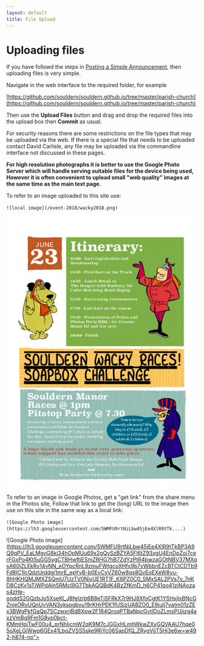 ```yaml
---
layout: default
title: File Upload
---
```


# Uploading files

If you have followd the steps in [Posting a Simple Announcement](simple-posting),
then uploading files is very simple.

Navigate in the web interface to the required folder, for example

[https://github.com/souldern/souldern.github.io/tree/master/parish-church](https://github.com/souldern/souldern.github.io/tree/master/parish-church)

Then use the **Upload Files** button and drag and drop the required
files into the upload box then **Commit** as usual.

For security reasons there are some restrictions on the file types
that may be uploaded via the web. If there is a special file that needs
to be uploaded contact David Carlisle, any file may be uploaded via
the commandline interface not discussed in these pages.


**For high resolution photographs it is better to use the Google Photo
Server which will handle serving suitable files for the device being
used, However it is often convenient to upload small "web quality"
images at the same time as the main text page.**

To refer to an image uploaded to this site use: 

`![local image](/event-2018/wacky2018.png)`

![local image](/event-2018/wacky2018.png)

To refer to an image in Google Photos, get a "get link" from the share
menu in the Photos site, Follow that link to get the (long)  URL to the image
then use on this site in the same way as a local link:

`![Google Photo image](https://lh3.googleusercontent.com/5WMFU9rtNiLbw45jEe4XlR9tTk....)`

![Google Photo image](https://lh3.googleusercontent.com/5WMFU9rtNiLbw45jEe4XlR9tTkBP3A9Q9qPV_EaLMgvG8kj34hOpMUu69x2gQvSzBZYA5Fl6tZ93xgU4EnDpZoi7cerFGxPo4Kt5uGG5ygCTBHwftiESmZRHG7hB7ZdYzPtR4bwzaGOtNBV37MXqsA60iZLEkRv14vNN_eOYpcRnL9zmuFWtgcoXHfx9b7yWbbnEZcBTCtCDTb9Fd8IC1IcQdzUrddgj1mrE_epYyB-b0EvCyVZ60w8qs8QvEqEXeW8vu-8hHKHQMJMXZSQmU7UzTV0NiyUE1RT1F_K6PZ0C0_SMxSAL2PVs7y_7nKD8CzKv1sTiWPdAln5RMcI9G7TbkAQQBdK4BzZfKmD_h6CP41qo41zjNAozas4zHe-ooddS2GQzbJo5XseKl_J8feIzrb6B8eTjSFRkX7r9HJ8XfoCgtK1YSHxjlxBNcGZnjeORvUQnUvVAN3ykspgbvu19rKHrPEK1fUSjzUABZO0_E9iuIj7vatm01zZEx3BWgPkfGaQp7SCzwxrjBdBXpw2F184QroqPTBaNpcGvtlDoZLmsPUjjzg4axzVmBg9Fm1G8vp0bct-KMmHpiTwF00u4_prNhIjcmW2qK9M7cJGGxHLmhWkwZXyGQVAAU7hqe05oXeLGiWwp6GEx41LbqZVSS5ske9RjYc06SapDfQ_ZRygVjjT5Hj3e6w=w492-h874-no">

